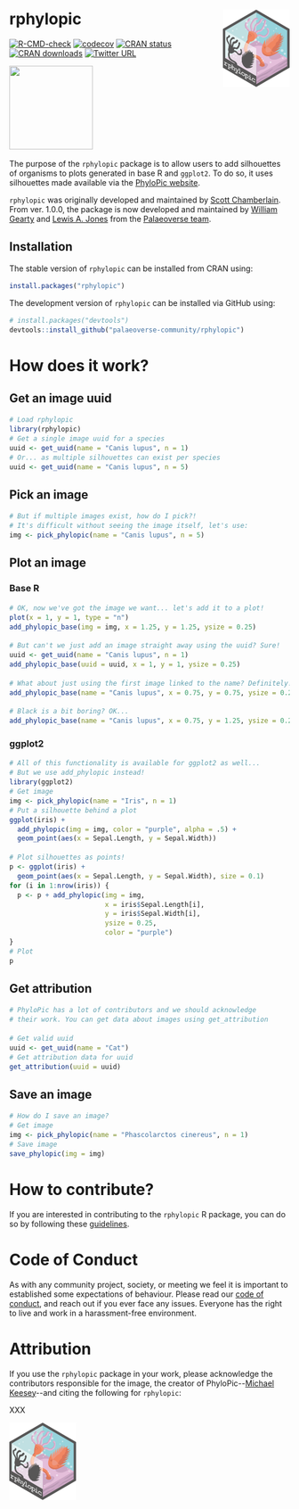 # rphylopic <img src="man/figures/logo.png" align="right" alt="" width="120">

<!-- badges: start -->
[![R-CMD-check](https://github.com/palaeoverse-community/rphylopic/actions/workflows/R-CMD-check.yaml/badge.svg)](https://github.com/palaeoverse-community/rphylopic/actions/workflows/R-CMD-check.yaml)
[![codecov](https://codecov.io/gh/palaeoverse-community/rphylopic/branch/main/graph/badge.svg?token=HQQO2CRIKT)](https://app.codecov.io/gh/palaeoverse-community/rphylopic)
[![CRAN status](https://www.r-pkg.org/badges/version/rphylopic)](https://CRAN.R-project.org/package=rphylopic)
[![CRAN downloads](https://cranlogs.r-pkg.org/badges/grand-total/rphylopic)](https://cran.r-project.org/package=rphylopic)
[![Twitter URL](https://img.shields.io/twitter/url/https/twitter.com/ThePalaeoverse.svg?style=social&label=Follow%20%40ThePalaeoverse)](https://twitter.com/ThePalaeoverse)
<!-- badges: end -->

<img src="https://images.phylopic.org/images/c65573fb-2659-46b9-b7a0-065232a2a08b/vector.svg"  width="150" height="150">

The purpose of the `rphylopic` package is to allow users to add silhouettes of organisms to plots generated in base R and `ggplot2`. To do so, it uses silhouettes made available via the [PhyloPic website](http://phylopic.org/).

`rphylopic` was originally developed and maintained by [Scott Chamberlain](https://scottchamberlain.info). From ver. 1.0.0, the package is now developed and maintained by [William Gearty](https://williamgearty.com) and [Lewis A. Jones](https://www.lewisajones.com) from the [Palaeoverse team](https://palaeoverse.org).

## Installation

The stable version of `rphylopic` can be installed from CRAN using:

```r
install.packages("rphylopic")
```

The development version of `rphylopic` can be installed via GitHub using:

```r
# install.packages("devtools")
devtools::install_github("palaeoverse-community/rphylopic")
```

# How does it work?

## Get an image uuid

```r
# Load rphylopic
library(rphylopic)
# Get a single image uuid for a species
uuid <- get_uuid(name = "Canis lupus", n = 1)
# Or... as multiple silhouettes can exist per species
uuid <- get_uuid(name = "Canis lupus", n = 5)
```

## Pick an image

```r
# But if multiple images exist, how do I pick?!
# It's difficult without seeing the image itself, let's use:
img <- pick_phylopic(name = "Canis lupus", n = 5)
```

## Plot an image

### Base R

```r
# OK, now we've got the image we want... let's add it to a plot!
plot(x = 1, y = 1, type = "n")
add_phylopic_base(img = img, x = 1.25, y = 1.25, ysize = 0.25)

# But can't we just add an image straight away using the uuid? Sure!
uuid <- get_uuid(name = "Canis lupus", n = 1)
add_phylopic_base(uuid = uuid, x = 1, y = 1, ysize = 0.25)

# What about just using the first image linked to the name? Definitely!
add_phylopic_base(name = "Canis lupus", x = 0.75, y = 0.75, ysize = 0.25)

# Black is a bit boring? OK...
add_phylopic_base(name = "Canis lupus", x = 0.75, y = 1.25, ysize = 0.25, color = "orange")
```

### ggplot2

```r
# All of this functionality is available for ggplot2 as well...
# But we use add_phylopic instead!
library(ggplot2)
# Get image
img <- pick_phylopic(name = "Iris", n = 1)
# Put a silhouette behind a plot
ggplot(iris) +
  add_phylopic(img = img, color = "purple", alpha = .5) +
  geom_point(aes(x = Sepal.Length, y = Sepal.Width))
  
# Plot silhouettes as points!
p <- ggplot(iris) + 
  geom_point(aes(x = Sepal.Length, y = Sepal.Width), size = 0.1)
for (i in 1:nrow(iris)) {
  p <- p + add_phylopic(img = img,
                        x = iris$Sepal.Length[i],
                        y = iris$Sepal.Width[i],
                        ysize = 0.25,
                        color = "purple")
}
# Plot
p
```

## Get attribution

```r
# PhyloPic has a lot of contributors and we should acknowledge 
# their work. You can get data about images using get_attribution

# Get valid uuid
uuid <- get_uuid(name = "Cat")
# Get attribution data for uuid
get_attribution(uuid = uuid)
```

## Save an image

```r
# How do I save an image?
# Get image
img <- pick_phylopic(name = "Phascolarctos cinereus", n = 1)
# Save image
save_phylopic(img = img)
```

# How to contribute?

If you are interested in contributing to the `rphylopic` R package, you can do so by following these [guidelines](https://rphylopic.palaeoverse.org/CONTRIBUTING.html).

# Code of Conduct

As with any community project, society, or meeting we feel it is important to established some expectations of behaviour. Please read our [code of conduct](https://rphylopic.palaeoverse.org/CODE_OF_CONDUCT.html), and reach out if you ever face any issues. Everyone has the right to live and work in a harassment-free environment.

# Attribution

If you use the `rphylopic` package in your work, please acknowledge the contributors responsible for the image, the creator of PhyloPic--[Michael Keesey](http://tmkeesey.net)--and citing the following for `rphylopic`:

XXX

<p align="left">

<img src="man/figures/logo.png" width="120" />

</p>
